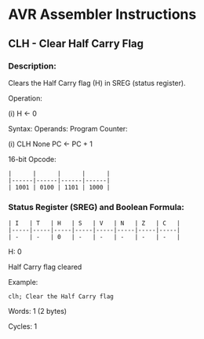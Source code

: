 AVR Assembler Instructions
==========================

CLH - Clear Half Carry Flag
---------------------------

### <a href="" id="N1446B"></a> Description:

Clears the Half Carry flag (H) in SREG (status register).

Operation:

(i) H ← 0

Syntax: Operands: Program Counter:

(i) CLH None PC ← PC + 1

16-bit Opcode:

```
|      |      |      |      |
|------|------|------|------|
| 1001 | 0100 | 1101 | 1000 |
```
### <a href="" id="N1449E"></a> Status Register (SREG) and Boolean Formula:

```
| I   | T   | H   | S   | V   | N   | Z   | C   |
|-----|-----|-----|-----|-----|-----|-----|-----|
| -   | -   | 0   | -   | -   | -   | -   | -   |
```
H: 0

Half Carry flag cleared

Example:

``` programlisting
clh; Clear the Half Carry flag
```

Words: 1 (2 bytes)

Cycles: 1
